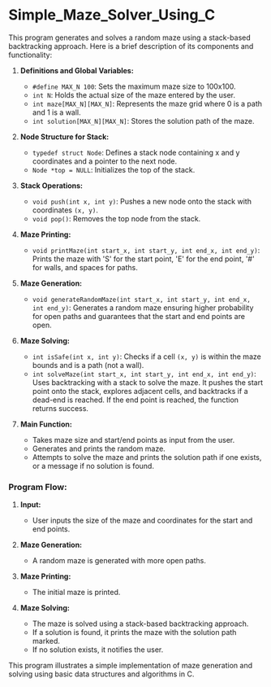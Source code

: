 
# Simple_Maze_Solver_Using_C

This program generates and solves a random maze using a stack-based backtracking approach. Here is a brief description of its components and functionality:

1. **Definitions and Global Variables:**
   - `#define MAX_N 100`: Sets the maximum maze size to 100x100.
   - `int N`: Holds the actual size of the maze entered by the user.
   - `int maze[MAX_N][MAX_N]`: Represents the maze grid where 0 is a path and 1 is a wall.
   - `int solution[MAX_N][MAX_N]`: Stores the solution path of the maze.

2. **Node Structure for Stack:**
   - `typedef struct Node`: Defines a stack node containing x and y coordinates and a pointer to the next node.
   - `Node *top = NULL`: Initializes the top of the stack.

3. **Stack Operations:**
   - `void push(int x, int y)`: Pushes a new node onto the stack with coordinates `(x, y)`.
   - `void pop()`: Removes the top node from the stack.

4. **Maze Printing:**
   - `void printMaze(int start_x, int start_y, int end_x, int end_y)`: Prints the maze with 'S' for the start point, 'E' for the end point, '#' for walls, and spaces for paths.

5. **Maze Generation:**
   - `void generateRandomMaze(int start_x, int start_y, int end_x, int end_y)`: Generates a random maze ensuring higher probability for open paths and guarantees that the start and end points are open.

6. **Maze Solving:**
   - `int isSafe(int x, int y)`: Checks if a cell `(x, y)` is within the maze bounds and is a path (not a wall).
   - `int solveMaze(int start_x, int start_y, int end_x, int end_y)`: Uses backtracking with a stack to solve the maze. It pushes the start point onto the stack, explores adjacent cells, and backtracks if a dead-end is reached. If the end point is reached, the function returns success.

7. **Main Function:**
   - Takes maze size and start/end points as input from the user.
   - Generates and prints the random maze.
   - Attempts to solve the maze and prints the solution path if one exists, or a message if no solution is found.

### Program Flow:

1. **Input:**
   - User inputs the size of the maze and coordinates for the start and end points.

2. **Maze Generation:**
   - A random maze is generated with more open paths.

3. **Maze Printing:**
   - The initial maze is printed.

4. **Maze Solving:**
   - The maze is solved using a stack-based backtracking approach.
   - If a solution is found, it prints the maze with the solution path marked.
   - If no solution exists, it notifies the user.

This program illustrates a simple implementation of maze generation and solving using basic data structures and algorithms in C.





